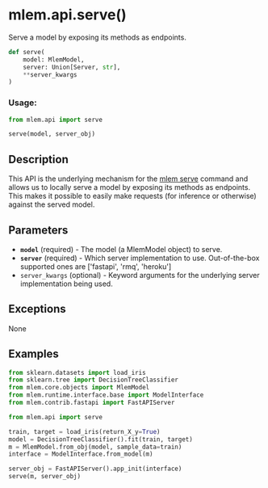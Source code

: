 # mlem.api.serve()

Serve a model by exposing its methods as endpoints.

```py
def serve(
    model: MlemModel,
    server: Union[Server, str],
    **server_kwargs
)
```

### Usage:

```py
from mlem.api import serve

serve(model, server_obj)
```

## Description

This API is the underlying mechanism for the
[mlem serve](/doc/command-reference/serve) command and allows us to locally
serve a model by exposing its methods as endpoints. This makes it possible to
easily make requests (for inference or otherwise) against the served model.

## Parameters

- **`model`** (required) - The model (a MlemModel object) to serve.
- **`server`** (required) - Which server implementation to use. Out-of-the-box
  supported ones are ['fastapi', 'rmq', 'heroku']
- `server_kwargs` (optional) - Keyword arguments for the underlying server
  implementation being used.

## Exceptions

None

## Examples

```py
from sklearn.datasets import load_iris
from sklearn.tree import DecisionTreeClassifier
from mlem.core.objects import MlemModel
from mlem.runtime.interface.base import ModelInterface
from mlem.contrib.fastapi import FastAPIServer

from mlem.api import serve

train, target = load_iris(return_X_y=True)
model = DecisionTreeClassifier().fit(train, target)
m = MlemModel.from_obj(model, sample_data=train)
interface = ModelInterface.from_model(m)

server_obj = FastAPIServer().app_init(interface)
serve(m, server_obj)
```
